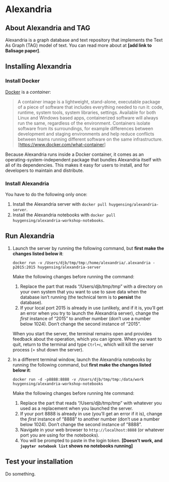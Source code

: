 # Alexandria

## About Alexandria and TAG

Alexandria is a graph database and text repository that implements the Text As Graph (TAG) model of text. You can read more about at **[add link to Balisage paper]**.

## Installing Alexandria

### Install Docker

[Docker](https://hub.docker.com/) is a *container*:

> A container image is a lightweight, stand-alone, executable package of a piece of software that includes everything needed to run it: code, runtime, system tools, system libraries, settings. Available for both Linux and Windows based apps, containerized software will always run the same, regardless of the environment. Containers isolate software from its surroundings, for example differences between development and staging environments and help reduce conflicts between teams running different software on the same infrastructure. [<https://www.docker.com/what-container>]

Because Alexandria runs inside a Docker container, it comes as an operating-system-independent package that bundles Alexandria itself with all of its dependencies. This makes it easy for users to install, and for developers to maintain and distribute.

### Install Alexandria

You have to do the following only once:

1. Install the Alexandria server with `docker pull huygensing/alexandria-server`.
2. Install the Alexandria notebooks with `docker pull huygensing/alexandria-workshop-notebooks`.

## Run Alexandria

1. Launch the server by running the following command, but **first make the changes listed below it**:

	`docker run -v /Users/djb/tmp/tmp:/home/alexandria/.alexandria -p2015:2015 huygensing/alexandria-server`

	Make the following changes before running the command:
	
	1. Replace the part that reads “/Users/djb/tmp/tmp” with a directory on your own system that you want to use to save data when the database isn’t running (the technical term is to **persist** the database).
	2. If your local port 2015 is already in use (unlikely, and if it is, you’ll get an error when you try to launch the Alexandria server), change the *first* instance of “2015” to another number (don’t use a number below 1024). Don’t change the second instance of “2015”.

	When you start the server, the terminal remains open and provides feedback about the operation, which you can ignore. When you want to quit, return to the terminal and type `Ctrl+c`, which will kill the server process (= shut down the server).

2. In a different terminal window, launch the Alexandria notebooks by running the following command, but **first make the changes listed below it**:

	`docker run -d -p8888:8888 -v /Users/djb/tmp/tmp:/data/work huygensing/alexandria-workshop-notebooks`

	Make the following changes before running hte command: 
	
	1. Replace the part that reads “/Users/djb/tmp/tmp” with whatever you used as a replacement when you launched the server.
	2. If your port 8888 is already in use (you’ll get an error if it is), change the *first* instance of “8888” to another number (don’t use a number below 1024). Don’t change the second instance of “8888”.
	3. Navigate in your web browser to `http://localhost:8888` (or whatever port you are using for the notebooks).
	4. You will be prompted to paste in the login token. **[Doesn’t work, and `jupyter notebook list` shows no notebooks running]**

## Test your installation

Do something.